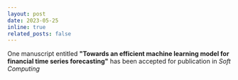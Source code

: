 ```yaml
---
layout: post
date: 2023-05-25
inline: true
related_posts: false
---
```


One manuscript entitled <b>"Towards an efficient machine learning model for financial time series forecasting"</b> has been accepted for publication in <i>Soft Computing</i>